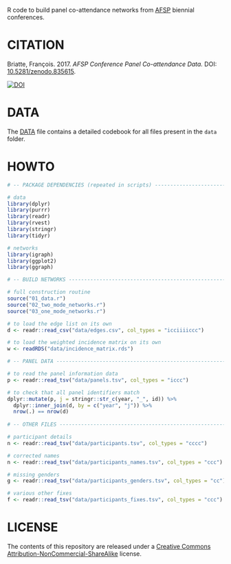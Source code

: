 R code to build panel co-attendance networks from [AFSP](http://www.afsp.info/) biennial conferences.

# CITATION

Briatte, François. 2017. _AFSP Conference Panel Co-attendance Data._ DOI: [10.5281/zenodo.835615](https://doi.org/10.5281/zenodo.835615).

[![DOI](https://zenodo.org/badge/DOI/10.5281/zenodo.835615.svg)](https://doi.org/10.5281/zenodo.835615)

# DATA

The [DATA](DATA.md) file contains a detailed codebook for all files present in the `data` folder.

# HOWTO

```r
# -- PACKAGE DEPENDENCIES (repeated in scripts) --------------------------------

# data
library(dplyr)
library(purrr)
library(readr)
library(rvest)
library(stringr)
library(tidyr)

# networks
library(igraph)
library(ggplot2)
library(ggraph)

# -- BUILD NETWORKS ------------------------------------------------------------

# full construction routine
source("01_data.r")
source("02_two_mode_networks.r")
source("03_one_mode_networks.r")

# to load the edge list on its own
d <- readr::read_csv("data/edges.csv", col_types = "icciiiiccc")

# to load the weighted incidence matrix on its own
w <- readRDS("data/incidence_matrix.rds")

# -- PANEL DATA ----------------------------------------------------------------

# to read the panel information data
p <- readr::read_tsv("data/panels.tsv", col_types = "iccc")

# to check that all panel identifiers match
dplyr::mutate(p, j = stringr::str_c(year, "_", id)) %>% 
  dplyr::inner_join(d, by = c("year", "j")) %>% 
  nrow(.) == nrow(d)
  
# -- OTHER FILES ---------------------------------------------------------------

# participant details
n <- readr::read_tsv("data/participants.tsv", col_types = "cccc")

# corrected names
n <- readr::read_tsv("data/participants_names.tsv", col_types = "ccc") # or "icc"

# missing genders
g <- readr::read_tsv("data/participants_genders.tsv", col_types = "cc")

# various other fixes
f <- readr::read_tsv("data/participants_fixes.tsv", col_types = "ccc")
```

# LICENSE

The contents of this repository are released under a [Creative Commons Attribution-NonCommercial-ShareAlike](https://creativecommons.org/licenses/by-nc-sa/4.0/) license.
